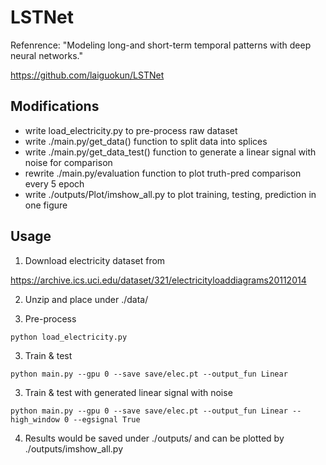 # LSTNet
Refenrence: "Modeling long-and short-term temporal patterns with deep neural networks." 

https://github.com/laiguokun/LSTNet

## Modifications
* write load_electricity.py to pre-process raw dataset
* write ./main.py/get_data() function to split data into splices
* write ./main.py/get_data_test() function to generate a linear signal with noise for comparison
* rewrite ./main.py/evaluation function to plot truth-pred comparison every 5 epoch
* write ./outputs/Plot/imshow_all.py to plot training, testing, prediction in one figure

## Usage
1. Download electricity dataset from 

https://archive.ics.uci.edu/dataset/321/electricityloaddiagrams20112014

2. Unzip and place under ./data/
  
4. Pre-process

```
python load_electricity.py
```

3. Train & test

```
python main.py --gpu 0 --save save/elec.pt --output_fun Linear
```

3. Train & test with generated linear signal with noise 

```
python main.py --gpu 0 --save save/elec.pt --output_fun Linear --high_window 0 --egsignal True
```

4. Results would be saved under ./outputs/ and can be plotted by ./outputs/imshow_all.py



